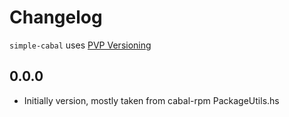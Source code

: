 # Changelog

`simple-cabal` uses [PVP Versioning](https://pvp.haskell.org)

## 0.0.0
* Initially version, mostly taken from cabal-rpm PackageUtils.hs
